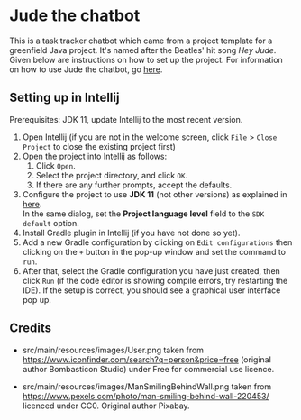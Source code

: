 # Jude the chatbot

This is a task tracker chatbot which came from a project template for a greenfield Java project. 
It's named after the Beatles' hit song *Hey Jude*. Given below are instructions on how to set up
the project. For information on how to use Jude the chatbot, go [here](https://cheeheng.github.io/ip/).

## Setting up in Intellij

Prerequisites: JDK 11, update Intellij to the most recent version.

1. Open Intellij (if you are not in the welcome screen, click `File` > `Close Project` to close the existing project first)
1. Open the project into Intellij as follows:
   1. Click `Open`.
   1. Select the project directory, and click `OK`.
   1. If there are any further prompts, accept the defaults.
1. Configure the project to use **JDK 11** (not other versions) as explained in [here](https://www.jetbrains.com/help/idea/sdk.html#set-up-jdk).<br>
   In the same dialog, set the **Project language level** field to the `SDK default` option.
1. Install Gradle plugin in Intellij (if you have not done so yet).
1. Add a new Gradle configuration by clicking on `Edit configurations` then clicking on the `+` button in the pop-up window and set the command to `run`.
1. After that, select the Gradle configuration you have just created, then click `Run` (if the code editor is showing compile errors, try restarting the IDE). If the setup is correct, you should see a graphical user interface pop up.

## Credits
- src/main/resources/images/User.png taken from https://www.iconfinder.com/search?q=person&price=free 
(original author Bombasticon Studio) under Free for commercial use licence.

- src/main/resources/images/ManSmilingBehindWall.png taken from
https://www.pexels.com/photo/man-smiling-behind-wall-220453/ licenced under CC0. Original author Pixabay.
